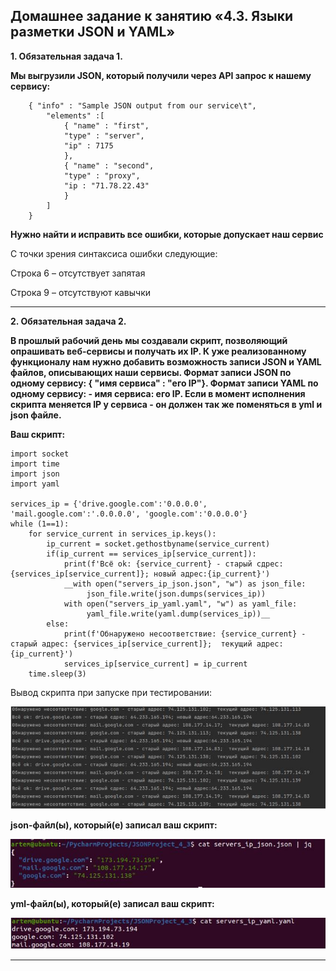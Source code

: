 ## Домашнее задание к занятию «4.3. Языки разметки JSON и YAML»

__1. Обязательная задача 1.__

__Мы выгрузили JSON, который получили через API запрос к нашему сервису:__
```
    { "info" : "Sample JSON output from our service\t",
        "elements" :[
            { "name" : "first",
            "type" : "server",
            "ip" : 7175 
            },
            { "name" : "second",
            "type" : "proxy",
            "ip : "71.78.22.43"
            }
        ]
    }

```
__Нужно найти и исправить все ошибки, которые допускает наш сервис__

С точки зрения синтаксиса ошибки следующие:

Строка 6 – отсутствует запятая

Строка 9 – отсутствуют кавычки
________________________ 

__2. Обязательная задача 2.__	

__В прошлый рабочий день мы создавали скрипт, позволяющий опрашивать веб-сервисы и получать их IP. К уже реализованному функционалу нам нужно добавить возможность записи JSON и YAML файлов, описывающих наши сервисы. Формат записи JSON по одному сервису: { "имя сервиса" : "его IP"}. Формат записи YAML по одному сервису: - имя сервиса: его IP. Если в момент исполнения скрипта меняется IP у сервиса - он должен так же поменяться в yml и json файле.__

__Ваш скрипт:__
```
import socket
import time
import json
import yaml

services_ip = {'drive.google.com':'0.0.0.0', 'mail.google.com':'.0.0.0.0', 'google.com':'0.0.0.0'}
while (1==1):
    for service_current in services_ip.keys():
        ip_current = socket.gethostbyname(service_current)
        if(ip_current == services_ip[service_current]):
            print(f'Всё ok: {service_current} - старый сдрес: {services_ip[service_current]}; новый адрес:{ip_current}')
            __with open("servers_ip_json.json", "w") as json_file:
                 json_file.write(json.dumps(services_ip))
            with open("servers_ip_yaml.yaml", "w") as yaml_file:
                 yaml_file.write(yaml.dump(services_ip))__
        else:
            print(f'Обнаружено несоответствие: {service_current} - старый адрес: {services_ip[service_current]};  текущий адрес: {ip_current}')
            services_ip[service_current] = ip_current
    time.sleep(3)
```

Вывод скрипта при запуске при тестировании:

![4_3_1](pictures/4_3_1.JPG)

__json-файл(ы), который(е) записал ваш скрипт:__

![4_3_2](pictures/4_3_2.JPG)

__yml-файл(ы), который(е) записал ваш скрипт:__

![4_3_3](pictures/4_3_3.JPG)
________________________ 
